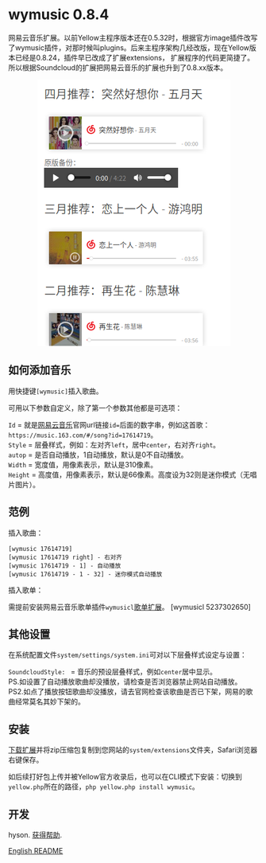 wymusic 0.8.4
================
网易云音乐扩展。以前Yellow主程序版本还在0.5.32时，根据官方image插件改写了wymusic插件，对那时候叫plugins。后来主程序架构几经改版，现在Yellow版本已经是0.8.24，插件早已改成了扩展extensions， 扩展程序的代码更简捷了。所以根据Soundcloud的扩展把网易云音乐的扩展也升到了0.8.xx版本。

<p align="center"><img src="wymusic-screenshot.png?raw=true" width="389" height="536" alt="Screenshot截图"></p>

## 如何添加音乐

用快捷键`[wymusic]`插入歌曲。
 
可用以下参数自定义，除了第一个参数其他都是可选项：

`Id` = 就是[网易云音乐](http://www.soundcloud.com/)官网url链接`id=`后面的数字串，例如这首歌：`https://music.163.com/#/song?id=17614719`。  
`Style` = 层叠样式，例如：左对齐`left`，居中`center`，右对齐`right`。  
`autop` = 是否自动播放，1自动播放，默认是0不自动播放。  
`Width` = 宽度值，用像素表示，默认是310像素。  
`Height` = 高度值，用像素表示，默认是66像素。高度设为32则是迷你模式（无唱片图片）。   

## 范例

插入歌曲：

    [wymusic 17614719]
    [wymusic 17614719 right] - 右对齐
    [wymusic 17614719 - 1] - 自动播放
    [wymusic 17614719 - 1 - 32] - 迷你模式自动播放

插入歌单：

需提前安装网易云音乐歌单插件`wymusicl`[歌单扩展](https://github.com/hysonlee/yellow-extensions/raw/master/zip/wymusic.zip)。
    [wymusicl 5237302650]

## 其他设置

在系统配置文件`system/settings/system.ini`可对以下层叠样式设定与设置：

`SoundcloudStyle: ` = 音乐的预设层叠样式，例如`center`居中显示。  
PS.如设置了自动播放歌曲却没播放，请检查是否浏览器禁止网站自动播放。  
PS2.如点了播放按钮歌曲却没播放，请去官网检查该歌曲是否已下架，网易的歌曲经常莫名其妙下架的。

## 安装

[下载扩展](https://github.com/hysonlee/yellow-extensions/raw/master/zip/wymusic.zip)并将zip压缩包复制到您网站的`system/extensions`文件夹，Safari浏览器右键保存。

如后续打好包上传并被Yellow官方收录后，也可以在CLI模式下安装：切换到`yellow.php`所在的路径，`php yellow.php install wymusic`。

## 开发

hyson. [获得帮助](./).

<p>
<a href="README-en.md">English README</a>
</p>
